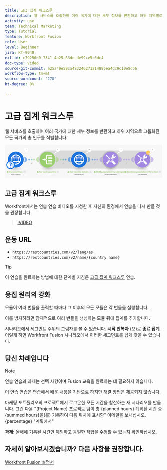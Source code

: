```yaml
---
title: 고급 집계 워크스루
description: 웹 서비스를 호출하여 여러 국가에 대한 세부 정보를 반환하고 하위 지역별로 그룹화된 모집단을 식별하는 방법을 알아봅니다. [!DNL Adobe Workfront Fusion].
activity: use
team: Technical Marketing
type: Tutorial
feature: Workfront Fusion
role: User
level: Beginner
jira: KT-9040
exl-id: c79250d0-7341-4a25-83dc-de99ce5c6dc4
doc-type: video
source-git-commit: a25a49e59ca483246271214886ea4dc9c10e8d66
workflow-type: tm+mt
source-wordcount: '278'
ht-degree: 0%

---
```


# 고급 집계 워크스루

웹 서비스를 호출하여 여러 국가에 대한 세부 정보를 반환하고 하위 지역으로 그룹화된 모든 국가의 총 인구를 식별합니다.

![Fusion 시나리오의 이미지](assets/iteration-and-aggregation-3.png)

## 고급 집계 워크스루

Workfront에서는 연습 연습 비디오를 시청한 후 자신의 환경에서 연습을 다시 만들 것을 권장합니다.

>[!VIDEO](https://video.tv.adobe.com/v/335281/?quality=12&learn=on)

## 운동 URL

* `https://restcountries.com/v2/lang/es`
* `https://restcountries.com/v2/name/{country name}`

>[!TIP]
>
>이 연습을 완료하는 방법에 대한 단계별 지침은 [고급 집계 워크스루](https://experienceleague.adobe.com/docs/workfront-learn/tutorials-workfront/fusion/exercises/advanced-aggregation.html?lang=en) 연습.

## 응집 원리의 강화

모듈이 여러 번들을 출력할 때마다 그 이후의 모든 모듈은 각 번들을 실행합니다.

이를 방지하려면 잠재적으로 여러 번들을 생성하는 모듈 뒤에 집계를 추가합니다.

시나리오에서 세그먼트 주위의 그림자를 볼 수 있습니다. **시작 반복자** (으)로 **종료 집계**. 이렇게 하면 Workfront Fusion 시나리오에서 이러한 세그먼트를 쉽게 찾을 수 있습니다.

## 당신 차례입니다

>[!NOTE]
>
>연습 연습과 과제는 선택 사항이며 Fusion 교육을 완료하는 데 필요하지 않습니다.

이 연습 연습은 연습에서 배운 내용을 기반으로 하지만 해결 방법은 제공되지 않습니다.

마케팅 포트폴리오의 프로젝트에서 로그온한 모든 시간을 합산하는 새 시나리오를 만듭니다. 그런 다음 &quot;{Project Name} 프로젝트 팀이 총 {planned hours} 계획된 시간 중 {summed hours}을(를) 기록하여 다음 위치에 표시함&quot; 이메일을 보내십시오. {percentage} &quot;계획에서&quot;

**과제:** 올해에 기록된 시간만 제외하고 동일한 작업을 수행할 수 있는지 확인하십시오.

## 자세히 알아보시겠습니까? 다음 사항을 권장합니다.

[Workfront Fusion 설명서](https://experienceleague.adobe.com/docs/workfront/using/adobe-workfront-fusion/workfront-fusion-2.html?lang=en)
